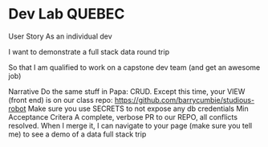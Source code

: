 # Dev Lab QUEBEC
User Story 
As an individual dev

I want to demonstrate a full stack data round trip

So that I am qualified to work on a capstone dev team (and get an awesome job)

Narrative
Do the same stuff in Papa: CRUD.
Except this time, your VIEW (front end) is on our class repo: https://github.com/barrycumbie/studious-robot
Make sure you use SECRETS to not expose any db credentials
Min Acceptance Critera
A complete, verbose PR to our REPO, all conflicts resolved.
When I merge it, I can navigate to your page (make sure you tell me) to see a demo of a data full stack trip
